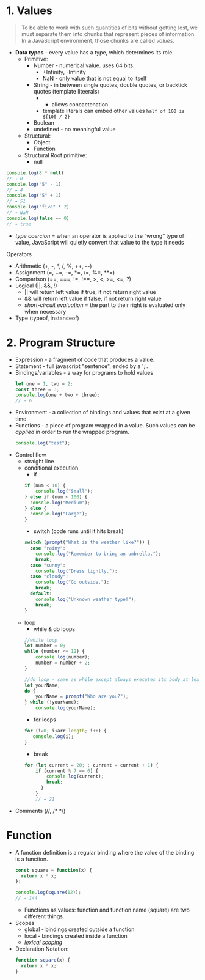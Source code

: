 # 1. Values
> To be able to work with such quantities of bits without getting lost, we must separate them into chunks that represent pieces of information. In a JavaScript environment, those chunks are called _values_.

- **Data types** - every value has a type, which determines its role.
	- Primitive:
		- Number - numerical value. uses 64 bits.
			- +Infinity, -Infinity
			- NaN - only value that is not equal to itself
		- String - in between single quotes, double quotes, or backtick quotes (template liteerals)
			- + allows concactenation
			- template literals can embed other values `half of 100 is ${100 / 2}` 
		- Boolean 
		- undefined - no meaningful value
	- Structural:
		- Object
		- Function
	- Structural Root primitive:
		- null 
```javascript
console.log(8 * null)
// → 0
console.log("5" - 1)
// → 4
console.log("5" + 1)
// → 51
console.log("five" * 2)
// → NaN
console.log(false == 0)
// → true
```

- _type coercion_ = when an operator is applied to the “wrong” type of value, JavaScript will quietly convert that value to the type it needs

Operators
- Arithmetic (+, -, *, /, %, ++, --) 
- Assignment (=, +=, -=, *=, /=, %=, **=)
- Comparison (==, ===, !=, !==, >, <, >=, <=, ?)
- Logical (||, &&, !)
	- || will return left value if true, if not return right value
	- && will return left value if false, if not return right value 
	-  _short-circuit evaluation_ = the part to their right is evaluated only when necessary
- Type (typeof, instanceof)

# 2. Program Structure 
- Expression - a fragment of code that produces a value.
- Statement - full javascript "sentence", ended by a ';'.
- Bindings/variables - a way for programs to hold values
	```javascript
	let one = 1, two = 2;
	const three = 3;
	console.log(one + two + three);
	// → 6
	```
- Environment - a collection of bindings and values that exist at a given time
- Functions - a piece of program wrapped in a value. Such values can be _applied_ in order to run the wrapped program.
	```javascript
	console.log("test");
	```
- Control flow
	- straight line
	- conditional execution
		- if
		```javascript
		if (num < 10) {
			console.log("Small");
		} else if (num < 100) {
		  console.log("Medium");
		} else {
		  console.log("Large");
		}
		```
		- switch (code runs until it hits break)
		```javascript
		switch (prompt("What is the weather like?")) {
		  case "rainy":
			console.log("Remember to bring an umbrella.");
			break;
		  case "sunny":
			console.log("Dress lightly.");
		  case "cloudy":
			console.log("Go outside.");
			break;
		  default:
			console.log("Unknown weather type!");
			break;
		}
		```
	-  loop
		- while & do loops
		```javascript
		//while loop
		let number = 0;
		while (number <= 12) { 
			console.log(number);
			number = number + 2;
		}
		
		//do loop - same as while except always executes its body at least once 
		let yourName;
		do {
		    yourName = prompt("Who are you?");
		} while (!yourName);
			console.log(yourName);
		```
		- for loops
		 ```javascript
		for (i=0; i<arr.length; i++) {
			console.log(i);
		}
		```
		- break
		``` javascript
		for (let current = 20; ; current = current + 1) {
			if (current % 7 == 0) {
				console.log(current);
				break;
			  }
			}
			// → 21
		```
- Comments (//, /* */)

# Function
-  A function definition is a regular binding where the value of the binding is a function.
	```javascript
	const square = function(x) {
	  return x * x;
	};

	console.log(square(12));
	// → 144
	```
	- Functions as values: function and function name (square) are two different things.
-  Scopes
	- global - bindings created outside a function
	- local - bindings created inside a function
	- _lexical scoping_
- Declaration Notation:
	```javascript
	function square(x) {
	  return x * x;
	}
	```
	